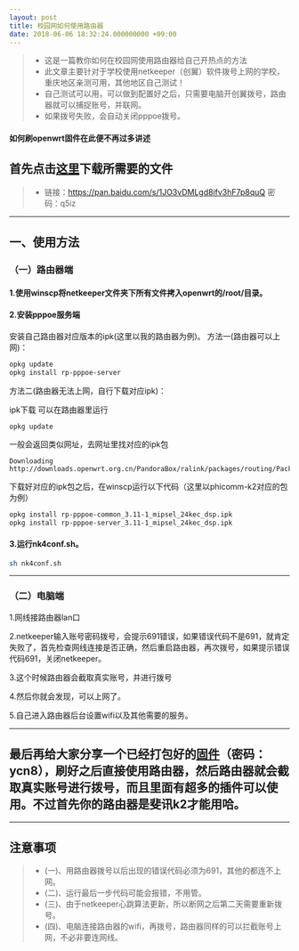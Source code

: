 ```yaml
---
layout: post
title: 校园网如何使用路由器   
date: 2018-06-06 18:32:24.000000000 +09:00
---
```




> * 这是一篇教你如何在校园网使用路由器给自己开热点的方法
> * 此文章主要针对于学校使用netkeeper（创翼）软件拨号上网的学校，重庆地区亲测可用，其他地区自己测试！
> * 自己测试可以用，可以做到配置好之后，只需要电脑开创翼拨号，路由器就可以捕捉账号，并联网。
> * 如果拨号失败，会自动关闭pppoe拨号。

#### 如何刷openwrt固件在此便不再过多讲述
## 首先点击[这里](https://pan.baidu.com/s/1JO3vDMLgd8ifv3hF7p8quQ)下载所需要的文件
> * 链接：https://pan.baidu.com/s/1JO3vDMLgd8ifv3hF7p8quQ 密码：q5iz
-----

## 一、使用方法
### （一）路由器端
#### 1.使用winscp将netkeeper文件夹下所有文件拷入openwrt的/root/目录。
#### 2.安装pppoe服务端
安装自己路由器对应版本的ipk(这里以我的路由器为例)。
方法一(路由器可以上网)：
```sh
opkg update
opkg install rp-pppoe-server
```

方法二(路由器无法上网，自行下载对应ipk)：

ipk下载
可以在路由器里运行
```
opkg update
```
一般会返回类似网址，去网址里找对应的ipk包
```
Downloading http://downloads.openwrt.org.cn/PandoraBox/ralink/packages/routing/Packages.gz.
```
下载好对应的ipk包之后，在winscp运行以下代码（这里以phicomm-k2对应的包为例）
```sh
opkg install rp-pppoe-common_3.11-1_mipsel_24kec_dsp.ipk
opkg install rp-pppoe-server_3.11-1_mipsel_24kec_dsp.ipk
```
#### 3.运行nk4conf.sh。
```sh
sh nk4conf.sh
```

---------------------------
### （二）电脑端

1.网线接路由器lan口

2.netkeeper输入账号密码拨号，会提示691错误，如果错误代码不是691，就肯定失败了，首先检查网线连接是否正确，然后重启路由器，再次拨号，如果提示错误代码691，关闭netkeeper。

3.这个时候路由器会截取真实账号，并进行拨号

4.然后你就会发现，可以上网了。

5.自己进入路由器后台设置wifi以及其他需要的服务。

----------------------------------------------------------

## 最后再给大家分享一个已经打包好的[固件](https://pan.baidu.com/s/1S1MrkGNKhJaAcDITGnEe1g)（密码：ycn8），刷好之后直接使用路由器，然后路由器就会截取真实账号进行拨号，而且里面有超多的插件可以使用。不过首先你的路由器是斐讯k2才能用哈。

----

## 注意事项
> * (一)、用路由器拨号以后出现的错误代码必须为691，其他的都连不上网。
> * (二)、运行最后一步代码可能会报错，不用管。
> * (三)、由于netkeeper心跳算法更新，所以断网之后第二天需要重新拨号。
> * (四)、电脑连接路由器的wifi，再拨号，路由器同样的可以拦截账号上网，不必非要连网线。


